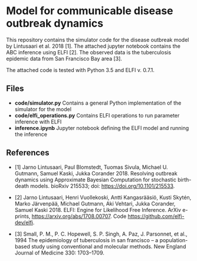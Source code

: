 # Model for communicable disease outbreak dynamics

This repository contains the simulator code for the disease outbreak model by Lintusaari et al. 2018 [1]. 
The attached jupyter notebook contains the ABC inference using ELFI [2]. 
The observed data is the tuberculosis epidemic data from San Francisco Bay area [3].

The attached code is tested with Python 3.5 and ELFI v. 0.7.1.

## Files

- **code/simulator.py**
  Contains a general Python implementation of the simulator for the model
- **code/elfi_operations.py**
  Contains ELFI operations to run parameter inference with ELFI
- **inference.ipynb**
  Jupyter notebook defining the ELFI model and running the inference

## References

- [1] Jarno Lintusaari, Paul Blomstedt, Tuomas Sivula, Michael U. Gutmann, Samuel Kaski, Jukka Corander 2018. 
  Resolving outbreak dynamics using Approximate Bayesian Computation for stochastic birth-death models.
  bioRxiv 215533; doi: https://doi.org/10.1101/215533.

- [2] Jarno Lintusaari, Henri Vuollekoski, Antti Kangasrääsiö, Kusti Skytén,
  Marko Järvenpää, Michael Gutmann, Aki Vehtari, Jukka Corander,
  Samuel Kaski 2018. ELFI: Engine for Likelihood Free Inference.
  ArXiv e-prints, https://arxiv.org/abs/1708.00707. Code
  https://github.com/elfi-dev/elfi.

- [3] Small, P. M., P. C. Hopewell, S. P. Singh, A. Paz, J. Parsonnet,
  et al., 1994 The epidemiology of tuberculosis in san francisco –
  a population-based study using conventional and molecular
  methods. New England Journal of Medicine 330: 1703–1709.

